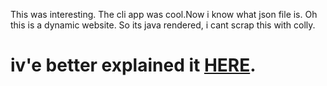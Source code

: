 This was interesting. The cli app was cool.Now i know what json file is. Oh this is a dynamic website. So its java rendered, i cant scrap this with colly. 

# iv'e better explained it [HERE](https://akshaj000.gihub.io/2021/09/27/mars/).
